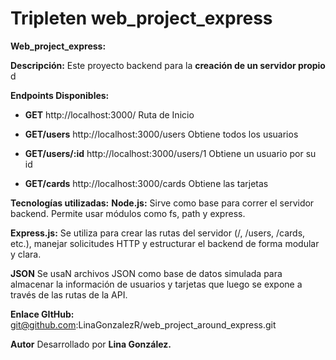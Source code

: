 # Tripleten web_project_express

**Web_project_express:**

**Descripción:**
Este proyecto backend para la **creación de un servidor propio** d

**Endpoints Disponibles:**

- **GET** http://localhost:3000/ Ruta de Inicio

- **GET/users** http://localhost:3000/users Obtiene todos los usuarios

- **GET/users/:id** http://localhost:3000/users/1 Obtiene un usuario por su id

- **GET/cards** http://localhost:3000/cards Obtiene las tarjetas

**Tecnologías utilizadas:**
**Node.js:** Sirve como base para correr el servidor backend. Permite usar módulos como fs, path y express.

**Express.js:** Se utiliza para crear las rutas del servidor (/, /users, /cards, etc.), manejar solicitudes HTTP y estructurar el backend de forma modular y clara.

**JSON** Se usaN archivos JSON como base de datos simulada para almacenar la información de usuarios y tarjetas que luego se expone a través de las rutas de la API.

**Enlace GItHub:**
git@github.com:LinaGonzalezR/web_project_around_express.git

**Autor**
Desarrollado por **Lina González.**
